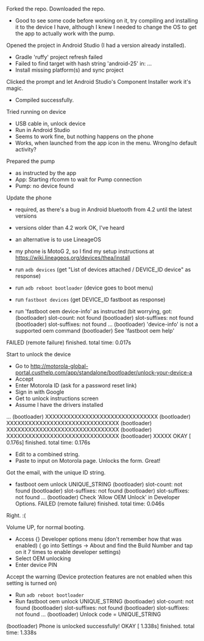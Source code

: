 Forked the repo.
Downloaded the repo.
- Good to see some code before working on it, try compiling and installing it to the device I have, although I knew I needed to change the OS to get the app to actually work with the pump.

Opened the project in Android Studio (I had a version already installed).
- Gradle 'ruffy' project refresh failed
- Failed to find target with hash string 'android-25' in: ...
- Install missing platform(s) and sync project

Clicked the prompt and let Android Studio's Component Installer work it's magic.
- Compiled successfully.

Tried running on device
- USB cable in, unlock device
- Run in Android Studio
- Seems to work fine, but nothing happens on the phone
- Works, when launched from the app icon in the menu. Wrong/no default activity?

Prepared the pump
- as instructed by the app
- App: Starting rfcomm to wait for Pump connection
- Pump: no device found

Update the phone
- required, as there's a bug in Android bluetooth from 4.2 until the latest versions
- versions older than 4.2 work OK, I've heard
- an alternative is to use LineageOS
- my phone is MotoG 2, so I find my setup instructions at https://wiki.lineageos.org/devices/thea/install

- run `adb devices` (get "List of devices attached / DEVICE_ID	device" as response)
- run `adb reboot bootloader` (device goes to boot menu)
- run `fastboot devices` (get DEVICE_ID	fastboot as response)
- run 'fastboot oem device-info' as instructed (bit worrying, got:
(bootloader) slot-count: not found
(bootloader) slot-suffixes: not found
(bootloader) slot-suffixes: not found
...
(bootloader) 'device-info' is not a supported oem command
(bootloader) See 'fastboot oem help'

FAILED (remote failure)
finished. total time: 0.017s

Start to unlock the device
- Go to http://motorola-global-portal.custhelp.com/app/standalone/bootloader/unlock-your-device-a
- Accept
- Enter Motorola ID (ask for a password reset link)
- Sign in with Google
- Get to unlock instructions screen
- Assume I have the drivers installed

...
(bootloader) XXXXXXXXXXXXXXXXXXXXXXXXXXXXXXX
(bootloader) XXXXXXXXXXXXXXXXXXXXXXXXXXXXXXX
(bootloader) XXXXXXXXXXXXXXXXXXXXXXXXXXXXXXX
(bootloader) XXXXXXXXXXXXXXXXXXXXXXXXXXXXXXX
(bootloader) XXXXX
OKAY [  0.176s]
finished. total time: 0.176s

- Edit to a combined string.
- Paste to input on Motorola page. Unlocks the form. Great!

Got the email, with the unique ID string.
- fastboot oem unlock UNIQUE_STRING
(bootloader) slot-count: not found
(bootloader) slot-suffixes: not found
(bootloader) slot-suffixes: not found
...
(bootloader) Check 'Allow OEM Unlock' in Developer Options.
FAILED (remote failure)
finished. total time: 0.046s

Right. :(

Volume UP, for normal booting.

- Access {} Developer options menu (don't remember how that was enabled) ( go into Settings -> About and find the Build Number and tap on it 7 times to enable developer settings)
- Select OEM unlocking
- Enter device PIN

Accept the warning (Device protection features are not enabled when this setting is turned on)

- Run `adb reboot bootloader`
- Run fastboot oem unlock UNIQUE_STRING
(bootloader) slot-count: not found
(bootloader) slot-suffixes: not found
(bootloader) slot-suffixes: not found
...
(bootloader) Unlock code = UNIQUE_STRING

(bootloader) Phone is unlocked successfully!
OKAY [  1.338s]
finished. total time: 1.338s

